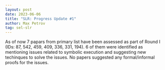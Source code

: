 ```yaml
---
layout: post
date: 2023-06-06
title: "SLR: Progress Update #1"
author: Max Petrov
tag: sel-slr
---
```


As of now 7 papars from primary list have been assessed as part of Round I (IDs: 87, 542, 459, 409, 336, 331, 194).
6 of them were identified as mentioning issues related to symbolic execution and suggesting new techinques to solve the issues.
No papers suggested any formal/informal proofs for the issues.


